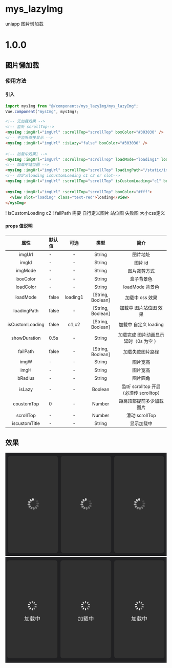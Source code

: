 # mys_lazyImg

uniapp 图片懒加载

# 1.0.0

## 图片懒加载

### 使用方法

#### 引入

```javascript
import mysImg from "@/components/mys_lazyImg/mys_lazyImg";
Vue.component("mysImg", mysImg);
```

```html
<!-- 无加载效果 -->
<!-- 监听 scrollTop-->
<mysImg :imgUrl="imgUrl" :scrollTop="scrollTop" boxColor="#303030" />
<!-- 不监听直接显示 -->
<mysImg :imgUrl="imgUrl" :isLazy="false" boxColor="#303030" />

<!-- 加载中效果1 -->
<mysImg :imgUrl="imgUrl" :scrollTop="scrollTop" loadMode="loading1" loadColor="red" />
<!-- 加载中站位图 -->
<mysImg :imgUrl="imgUrl" :scrollTop="scrollTop" loadingPath="/static/images/xxx.jpg" boxColor="red" />
<!-- 自定义loading isCustomLoading c1 c2 or slot-->
<mysImg :imgUrl="imgUrl" :scrollTop="scrollTop" isCustomLoading="c1" boxColor="red" />

<mysImg :imgUrl="imgUrl" :scrollTop="scrollTop" boxColor="#fff">
  <view slot="loading" class="text-red">loading</view>
</mysImg>
```

! isCustomLoading c2
! failPath
需要 自行定义图片
站位图 失败图 大小css定义

#### props 值说明

|      属性       | 默认值 |   可选   |       类型        |                  简介                   |
| :-------------: | :----- | :------: | :---------------: | :-------------------------------------: |
|     imgUrl      | -      |    -     |      String       |                图片地址                 |
|      imgId      | -      |    -     |      String       |                 图片 id                 |
|     imgMode     | -      |    -     |      String       |              图片裁剪方式               |
|    boxColor     | -      |    -     |      String       |               盒子背景色                |
|    loadColor    | -      |    -     |      String       |             loadMode 背景色             |
|    loadMode     | false  | loading1 | [String, Boolean] |             加载中 css 效果             |
|   loadingPath   | false  |    -     | [String, Boolean] |         加载中 图片站位图 效果          |
| isCustomLoading | false  |  c1,c2   | [String, Boolean] |          加载中 自定义 loading          |
|  showDuration   | 0.5s   |    -     |      String       |  加载完成 图片动画显示延时（0s 为空 ）  |
|    failPath     | false  |    -     | [String, Boolean] |            加载失败图片路径             |
|      imgW       | -      |    -     |      String       |                图片宽高                 |
|      imgH       | -      |    -     |      String       |                图片宽高                 |
|     bRadius     | -      |    -     |      String       |                图片圆角                 |
|     isLazy      | -      |    -     |      Boolean      | 监听 scrolltop 开启（必须传 scrolltop） |
|   coustomTop    | 0      |    -     |      Number       |        距离顶部提前多少加载图片         |
|    scrollTop    | -      |    -     |      Number       |             滑动 scrollTop              |
|  iscustomTitle  | -      |    -     |      String       |               显示加载中                |


## 效果
![image](https://github.com/ZeroShiro/mys_lazyImg/blob/master/images/1.png)
![image](https://github.com/ZeroShiro/mys_lazyImg/blob/master/images/2.png)

